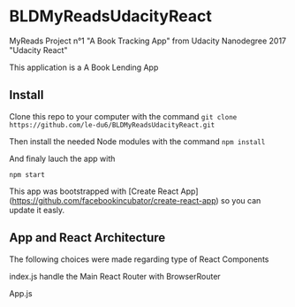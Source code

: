 # BLDMyReadsUdacityReact
MyReads Project n°1 "A Book Tracking App" from Udacity Nanodegree 2017 "Udacity React"

This application is a A Book Lending App

## Install
Clone this repo to your computer with the command
 ```git clone https://github.com/le-du6/BLDMyReadsUdacityReact.git```

Then install the needed Node modules with the command
 ```npm install```

And finaly lauch the app with
 ``` shell
 npm start
 ```

This app was bootstrapped with [Create React App] (https://github.com/facebookincubator/create-react-app) so you can update it easly.

## App and React Architecture
The following choices were made regarding type of React Components

index.js
handle the Main React Router with BrowserRouter

App.js

